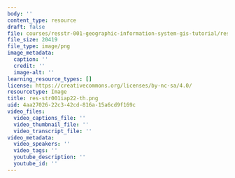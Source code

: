 ```yaml
---
body: ''
content_type: resource
draft: false
file: courses/resstr-001-geographic-information-system-gis-tutorial/res-str001iap22-th.png
file_size: 20419
file_type: image/png
image_metadata:
  caption: ''
  credit: ''
  image-alt: ''
learning_resource_types: []
license: https://creativecommons.org/licenses/by-nc-sa/4.0/
resourcetype: Image
title: res-str001iap22-th.png
uid: 4aa27026-22c3-42cd-816a-15a6cd9f169c
video_files:
  video_captions_file: ''
  video_thumbnail_file: ''
  video_transcript_file: ''
video_metadata:
  video_speakers: ''
  video_tags: ''
  youtube_description: ''
  youtube_id: ''
---
```


